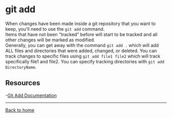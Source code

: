 # git add
When changes have been made inside a git repository that you want to keep, you'll need to use the `git add` command.  
Items that have not been "tracked" before will start to be tracked and all other changes will be marked as modified.  
Generally, you can get away with the command `git add .` which will add ALL files and directories that were added, changed, or deleted.
You can track changes to specific files using `git add file1 file2` which will track specifically file1 and file2.
You can specify tracking directories with `git add DirectoryName`.

## Resources

-[Git Add Documentation](https://git-scm.com/docs/git-add)

---

[Back to home
](../README.md)
